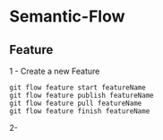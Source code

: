 # Semantic-Flow


## Feature
1 - Create a new Feature
``` 
git flow feature start featureName
git flow feature publish featureName
git flow feature pull featureName
git flow feature finish featureName
```

2-
